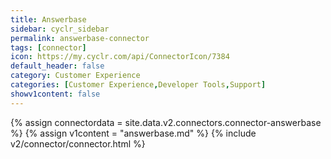 ```yaml
---
title: Answerbase
sidebar: cyclr_sidebar
permalink: answerbase-connector
tags: [connector]
icon: https://my.cyclr.com/api/ConnectorIcon/7384
default_header: false
category: Customer Experience
categories: [Customer Experience,Developer Tools,Support]
showv1content: false
---
```

{% assign connectordata = site.data.v2.connectors.connector-answerbase %}
{% assign v1content = "answerbase.md" %}
{% include v2/connector/connector.html %}	